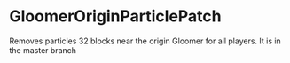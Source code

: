 # GloomerOriginParticlePatch
Removes particles 32 blocks near the origin Gloomer for all players.
It is in the master branch
